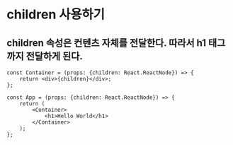 # children 사용하기

## children 속성은 컨텐츠 자체를 전달한다. 따라서 h1 태그까지 전달하게 된다.

```tsx
const Container = (props: {children: React.ReactNode}) => {
	return <div>{children}</div>;
};
```

```tsx
const App = (props: {children: React.ReactNode}) => {
	return (
		<Container>
			<h1>Hello World</h1>
		</Container>
	);
};
```
